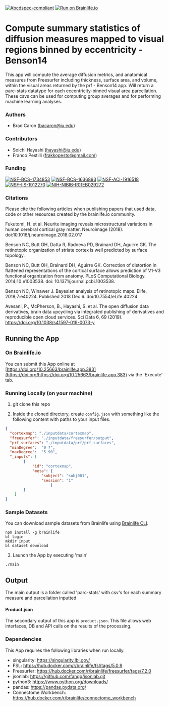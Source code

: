[![Abcdspec-compliant](https://img.shields.io/badge/ABCD_Spec-v1.1-green.svg)](https://github.com/brain-life/abcd-spec)
[![Run on Brainlife.io](https://img.shields.io/badge/Brainlife-brainlife.app.383-blue.svg)](https://doi.org/https://doi.org/10.25663/brainlife.app.383)

# Compute summary statistics of diffusion measures mapped to visual regions binned by eccentricity - Benson14

This app will compute the average diffusion metrics, and anatomical measures from Freesurfer including thickness, surface area, and volume, within the visual areas returned by the prf - Benson14 app. Will return a parc-stats datatype for each eccentricity-binned visual area parcellation. These csvs can be used for computing group averages and for performing machine learning analyses.

### Authors

- Brad Caron (bacaron@iu.edu)

### Contributors

- Soichi Hayashi (hayashi@iu.edu)
- Franco Pestilli (frakkopesto@gmail.com)

### Funding

[![NSF-BCS-1734853](https://img.shields.io/badge/NSF_BCS-1734853-blue.svg)](https://nsf.gov/awardsearch/showAward?AWD_ID=1734853)
[![NSF-BCS-1636893](https://img.shields.io/badge/NSF_BCS-1636893-blue.svg)](https://nsf.gov/awardsearch/showAward?AWD_ID=1636893)
[![NSF-ACI-1916518](https://img.shields.io/badge/NSF_ACI-1916518-blue.svg)](https://nsf.gov/awardsearch/showAward?AWD_ID=1916518)
[![NSF-IIS-1912270](https://img.shields.io/badge/NSF_IIS-1912270-blue.svg)](https://nsf.gov/awardsearch/showAward?AWD_ID=1912270)
[![NIH-NIBIB-R01EB029272](https://img.shields.io/badge/NIH_NIBIB-R01EB029272-green.svg)](https://grantome.com/grant/NIH/R01-EB029272-01)

### Citations

Please cite the following articles when publishing papers that used data, code or other resources created by the brainlife.io community.

Fukutomi, H. et al. Neurite imaging reveals microstructural variations in human cerebral cortical gray matter. Neuroimage (2018). doi:10.1016/j.neuroimage.2018.02.017

Benson NC, Butt OH, Datta R, Radoeva PD, Brainard DH, Aguirre GK. The retinotopic organization of striate cortex is well predicted by surface topology.

Benson NC, Butt OH, Brainard DH, Aguirre GK. Correction of distortion in flattened representations of the cortical surface allows prediction of V1-V3 functional organization from anatomy. PLoS Computational Biology. 2014;10:e1003538. doi: 10.1371/journal.pcbi.1003538.

Benson NC, Winawer J. Bayesian analysis of retinotopic maps. Elife. 2018;7:e40224. Published 2018 Dec 6. doi:10.7554/eLife.40224

Avesani, P., McPherson, B., Hayashi, S. et al. The open diffusion data derivatives, brain data upcycling via integrated publishing of derivatives and reproducible open cloud services. Sci Data 6, 69 (2019). https://doi.org/10.1038/s41597-019-0073-y

## Running the App

### On Brainlife.io

You can submit this App online at [https://doi.org/10.25663/brainlife.app.383](https://doi.org/https://doi.org/10.25663/brainlife.app.383) via the 'Execute' tab.

### Running Locally (on your machine)

1. git clone this repo

2. Inside the cloned directory, create `config.json` with something like the following content with paths to your input files.

```json
{
  "cortexmap": "./inputdata/cortexmap",
  "freesurfer": "./inputdata/freesurfer/output",
  "prf_surfaces": "./inputdata/prf/prf_surfaces",
  "minDegree":  "0 7",
  "maxDegree":  "5 90",
  "_inputs": [
        {
            "id": "cortexmap",
            "meta": {
                "subject": "subj001",
                "session": "1"
                    }
        }
    ]
}
```

### Sample Datasets

You can download sample datasets from Brainlife using [Brainlife CLI](https://github.com/brain-life/cli).

```
npm install -g brainlife
bl login
mkdir input
bl dataset download
```

3. Launch the App by executing 'main'

```bash
./main
```

## Output

The main output is a folder called 'parc-stats' with csv's for each summary measure and parcellation inputted

#### Product.json

The secondary output of this app is `product.json`. This file allows web interfaces, DB and API calls on the results of the processing.

### Dependencies

This App requires the following libraries when run locally.

- singularity: https://singularity.lbl.gov/
- FSL: https://hub.docker.com/r/brainlife/fsl/tags/5.0.9
- Freesurfer: https://hub.docker.com/r/brainlife/freesurfer/tags/7.2.0
- jsonlab: https://github.com/fangq/jsonlab.git
- python3: https://www.python.org/downloads/
- pandas: https://pandas.pydata.org/
- Connectome Workbench: https://hub.docker.com/r/brainlife/connectome_workbench
